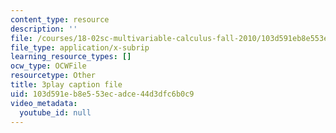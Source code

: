 ```yaml
---
content_type: resource
description: ''
file: /courses/18-02sc-multivariable-calculus-fall-2010/103d591eb8e553ecadce44d3dfc6b0c9_7w1qqEUwn2k.vtt
file_type: application/x-subrip
learning_resource_types: []
ocw_type: OCWFile
resourcetype: Other
title: 3play caption file
uid: 103d591e-b8e5-53ec-adce-44d3dfc6b0c9
video_metadata:
  youtube_id: null
---
```

